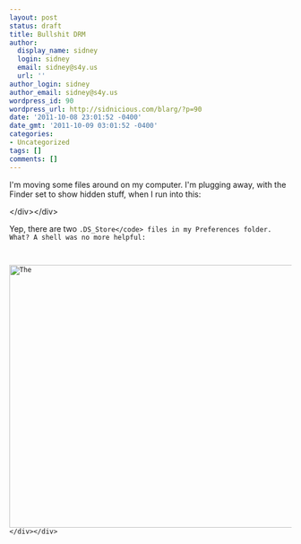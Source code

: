 ```yaml
---
layout: post
status: draft
title: Bullshit DRM
author:
  display_name: sidney
  login: sidney
  email: sidney@s4y.us
  url: ''
author_login: sidney
author_email: sidney@s4y.us
wordpress_id: 90
wordpress_url: http://sidnicious.com/blarg/?p=90
date: '2011-10-08 23:01:52 -0400'
date_gmt: '2011-10-09 03:01:52 -0400'
categories:
- Uncategorized
tags: []
comments: []
---
```

<p>I'm moving some files around on my computer. I'm plugging away, with the Finder set to show hidden stuff, when I run into this:</p>
<div class="wide" style="height: 521px">
<div><img src="&#47;wp-content&#47;uploads&#47;2011&#47;05&#47;Screen-shot-2011-05-12-at-10.10.44-AM.png" alt="A Finder window shows a folder called "Preferences", with hidden files visible. There are two files named ".DS_Store"." width="1042" height="521" &#47;><&#47;div><&#47;div></p>
<p>Yep, there are two <code>.DS_Store<&#47;code> files in my Preferences folder. What? A shell was no more helpful:</p>
<div class="wide" style="height: 470px">
<div><img src="&#47;wp-content&#47;uploads&#47;2011&#47;05&#47;Screen-shot-2011-05-12-at-10.24.23-AM.png" alt=The Terminal window shows the same thing: two files in the same directory named ".DS_Store"." width="665" height="470" &#47;><&#47;div><&#47;div></p>
